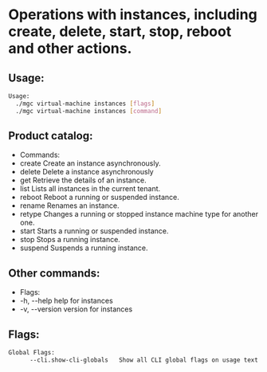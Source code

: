 # Operations with instances, including create, delete, start, stop, reboot and other actions.

## Usage:
```bash
Usage:
  ./mgc virtual-machine instances [flags]
  ./mgc virtual-machine instances [command]
```

## Product catalog:
- Commands:
- create      Create an instance asynchronously.
- delete      Delete a instance asynchronously
- get         Retrieve the details of an instance.
- list        Lists all instances in the current tenant.
- reboot      Reboot a running or suspended instance.
- rename      Renames an instance.
- retype      Changes a running or stopped instance machine type for another one.
- start       Starts a running or suspended instance.
- stop        Stops a running instance.
- suspend     Suspends a running instance.

## Other commands:
- Flags:
- -h, --help      help for instances
- -v, --version   version for instances

## Flags:
```bash
Global Flags:
      --cli.show-cli-globals   Show all CLI global flags on usage text
```

